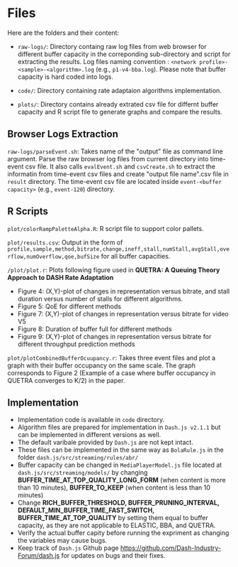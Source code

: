 # Files

Here are the folders and their content:

- `raw-logs/`: Directory containg raw log files from web browser for different buffer capacity in the correponding sub-directory and script for extracting the results. Log files naming convention : `<network profile>-<sample>-<algorithm>.log` (e.g., `p1-v4-bba.log`). Please note that buffer capacity is hard coded into logs.

- `code/`: Directory containing rate adaptaion algorithms implementation. 

- `plots/`: Directory contains already extrated csv file for differnt buffer capacity and R script file to generate graphs and compare the results.



## Browser Logs Extraction

`raw-logs/parseEvent.sh`: Takes name of the "output" file as command line argument. Parse the raw browser log files from current directory into time-event csv file. It also calls `evalEvent.sh` and `csvCreate.sh` to extract the informatin from time-event csv files and create "output file name".csv file in `result` directory. The time-event csv file are located inside `event-<buffer capacity>` (e.g., `event-120`) directory.   



## R Scripts

`plot/colorRampPaletteAlpha.R`: R script file to support color pallets. 

`plot/results.csv`: Output in the form of `profile,sample,method,bitrate,change,ineff,stall,numStall,avgStall,overflow,numOverflow,qoe,bufSize` for all buffer capacities.

`/plot/plot.r`: Plots following figure used in **QUETRA: A Queuing Theory Approach to DASH Rate Adaptation**
* Figure 4: (X,Y)-plot of changes in representation versus bitrate, and stall duration versus number of stalls for different algorithms.
* Figure 5: QoE for different methods
* Figure 7: (X,Y)-plot of changes in representation versus bitrate for video V5
* Figure 8: Duration of buffer full for different methods
* Figure 9: (X,Y)-plot of changes in representation versus bitrate for different throughput prediction methods

`plot/plotCombinedBufferOcuupancy.r`: Takes three event files and plot a graph with their buffer occupancy on the same scale. The graph corresponds to Figure 2 (Example of a case where buffer occupancy in QUETRA converges to K/2) in the paper.


## Implementation 

* Implementation code is available in `code` directory. 
* Algorithm files are prepared for implementation in `Dash.js v2.1.1` but can be implemented in different versions as well. 
* The default varibale provided by `Dash.js` are not kept intact. 
* These files can be implemented in the same way as `BolaRule.js` in the folder `dash.js/src/streaming/rules/abr/`
* Buffer capacity can be changed in `MediaPlayerModel.js` file located at `dash.js/src/streaming/models/` by changing **BUFFER_TIME_AT_TOP_QUALITY_LONG_FORM** (when content is more than 10 minutes), **BUFFER_TO_KEEP** (when content is less than 10 minutes)
* Change **RICH_BUFFER_THRESHOLD, BUFFER_PRUNING_INTERVAL, DEFAULT_MIN_BUFFER_TIME_FAST_SWITCH, BUFFER_TIME_AT_TOP_QUALITY** by setting them equal to buffer capacity, as they are not applicable to ELASTIC, BBA, and QUETRA. 
* Verify the actual buffer capity before running the expriment as changing the variables may cause bugs. 
* Keep track of `Dash.js` Github page https://github.com/Dash-Industry-Forum/dash.js  for updates on bugs and their fixes. 







